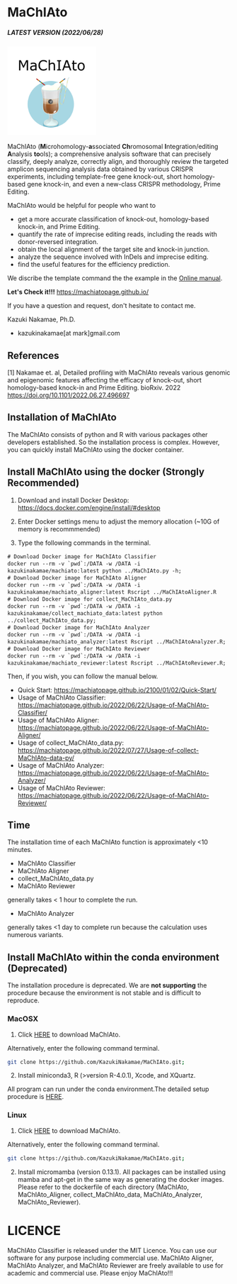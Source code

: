 # MaChIAto
##### LATEST VERSION (2022/06/28)

<img src="https://github.com/KazukiNakamae/temp/blob/temp-images/logo.png" alt="MaChIAto_logo" title="MaChIAto_logo" width="200" height="200">

MaChIAto (**M**icrohomology-**a**ssociated **Ch**romosomal **I**ntegration/editing **A**nalysis **to**ols); a comprehensive analysis software that can precisely classify, deeply analyze, correctly align, and thoroughly review the targeted amplicon sequencing analysis data obtained by various CRISPR experiments, including template-free gene knock-out, short homology-based gene knock-in, and even a new-class CRISPR methodology, Prime Editing.

MaChIAto would be helpful for people who want to
- get a more accurate classification of knock-out, homology-based knock-in, and Prime Editing.
- quantify the rate of imprecise editing reads, including the reads with donor-reversed integration.
- obtain the local alignment of the target site and knock-in junction.
- analyze the sequence involved with InDels and imprecise editing.
- find the useful features for the efficiency prediction.

We discribe the template command the the example in the [Online manual](https://machiatopage.github.io/).

**Let's Check it!!!**
https://machiatopage.github.io/

If you have a question and request, don't hesitate to contact me.

Kazuki Nakamae, Ph.D.
- kazukinakamae[at mark]gmail.com

## References

[1] Nakamae et. al, Detailed profiling with MaChIAto reveals various genomic and epigenomic features affecting the efficacy of knock-out, short homology-based knock-in and Prime Editing. bioRxiv. 2022 https://doi.org/10.1101/2022.06.27.496697

## Installation of MaChIAto

The MaChIAto consists of python and R with various packages other developers established. So the installation process is complex. However, you can quickly install MaChIAto using the docker container.

## Install MaChIAto using the docker (Strongly Recommended)

1. Download and install Docker Desktop: https://docs.docker.com/engine/install/#desktop

2. Enter Docker settings menu to adjust the memory allocation (~10G of memory is recommmended)

3. Type the following commands in the terminal.

```
# Download Docker image for MaChIAto Classifier
docker run --rm -v `pwd`:/DATA -w /DATA -i kazukinakamae/machiato:latest python ../MaChIAto.py -h;
# Download Docker image for MaChIAto Aligner
docker run --rm -v `pwd`:/DATA -w /DATA -i kazukinakamae/machiato_aligner:latest Rscript ../MaChIAtoAligner.R
# Download Docker image for collect_MaChIAto_data.py
docker run --rm -v `pwd`:/DATA -w /DATA -i kazukinakamae/collect_machiato_data:latest python ../collect_MaChIAto_data.py;
# Download Docker image for MaChIAto Analyzer
docker run --rm -v `pwd`:/DATA -w /DATA -i kazukinakamae/machiato_analyzer:latest Rscript ../MaChIAtoAnalyzer.R;
# Download Docker image for MaChIAto Reviewer
docker run --rm -v `pwd`:/DATA -w /DATA -i kazukinakamae/machiato_reviewer:latest Rscript ../MaChIAtoReviewer.R;
```

Then, if you wish, you can follow the manual below.

- Quick Start: https://machiatopage.github.io/2100/01/02/Quick-Start/
- Usage of MaChIAto Classifier: https://machiatopage.github.io/2022/06/22/Usage-of-MaChIAto-Classifier/
- Usage of MaChIAto Aligner: https://machiatopage.github.io/2022/06/22/Usage-of-MaChIAto-Aligner/
- Usage of collect_MaChIAto_data.py: https://machiatopage.github.io/2022/07/27/Usage-of-collect-MaChIAto-data-py/
- Usage of MaChIAto Analyzer: https://machiatopage.github.io/2022/06/22/Usage-of-MaChIAto-Analyzer/
- Usage of MaChIAto Reviewer: https://machiatopage.github.io/2022/06/22/Usage-of-MaChIAto-Reviewer/

## Time

The installation time of each MaChIAto function is approximately <10 minutes.<br>

- MaChIAto Classifier
- MaChIAto Aligner
- collect_MaChIAto_data.py
- MaChIAto Reviewer

generally takes < 1 hour to complete the run.<br>

- MaChIAto Analyzer

generally takes <1 day to complete run because the calculation uses numerous variants.

## Install MaChIAto within the conda environment (Deprecated)

The installation procedure is deprecated. We are **not supporting** the procedure because the environment is not stable and is difficult to reproduce.

### MacOSX

1. Click [HERE](https://github.com/KazukiNakamae/MaChIAto/archive/refs/heads/master.zip) to download MaChIAto.

Alternatively, enter the following command terminal.

```bash
git clone https://github.com/KazukiNakamae/MaChIAto.git;
```

2. Install miniconda3, R (>version R-4.0.1), Xcode, and XQuartz.

All program can run under the conda environment.The detailed setup procedure is [HERE](https://machiatopage.github.io/2100/01/01/Preparation/#more).

### Linux

1. Click [HERE](https://github.com/KazukiNakamae/MaChIAto/archive/refs/heads/master.zip) to download MaChIAto.

Alternatively, enter the following command terminal.

```bash
git clone https://github.com/KazukiNakamae/MaChIAto.git;
```

2. Install micromamba (version 0.13.1). All packages can be installed using mamba and apt-get in the same way as generating the docker images.
Please refer to the dockerfile of each directory (MaChIAto, MaChIAto_Aligner, collect_MaChIAto_data, MaChIAto_Analyzer, MaChIAto_Reviewer).


# LICENCE

MaChIAto Classifier is released under the MIT Licence. You can use our software for any purpose including commercial use.
MaChIAto Aligner, MaChIAto Analyzer, and MaChIAto Reviewer are freely available to use for academic and commercial use.
Please enjoy MaChIAto!!!
